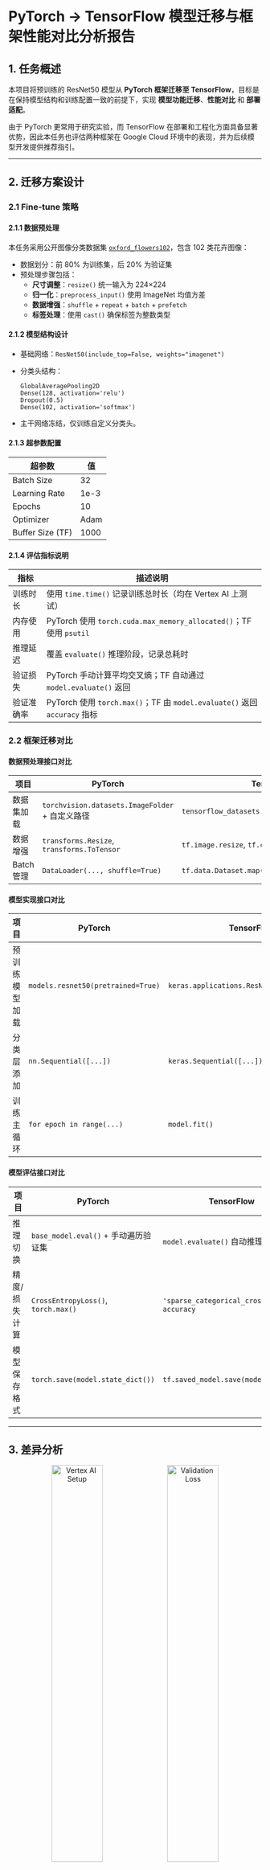 # PyTorch → TensorFlow 模型迁移与框架性能对比分析报告

## 1. 任务概述

本项目将预训练的 ResNet50 模型从 **PyTorch 框架迁移至 TensorFlow**，目标是在保持模型结构和训练配置一致的前提下，实现 **模型功能迁移**、**性能对比** 和 **部署适配**。

由于 PyTorch 更常用于研究实验，而 TensorFlow 在部署和工程化方面具备显著优势，因此本任务也评估两种框架在 Google Cloud 环境中的表现，并为后续模型开发提供推荐指引。

---

## 2. 迁移方案设计

### 2.1 Fine-tune 策略

#### 2.1.1 数据预处理

本任务采用公开图像分类数据集 [`oxford_flowers102`](https://www.tensorflow.org/datasets/catalog/oxford_flowers102)，包含 102 类花卉图像：

- 数据划分：前 80% 为训练集，后 20% 为验证集
- 预处理步骤包括：
  - **尺寸调整**：`resize()` 统一输入为 224×224
  - **归一化**：`preprocess_input()` 使用 ImageNet 均值方差
  - **数据增强**：`shuffle` + `repeat` + `batch` + `prefetch`
  - **标签处理**：使用 `cast()` 确保标签为整数类型

#### 2.1.2 模型结构设计

- 基础网络：`ResNet50(include_top=False, weights="imagenet")`
- 分类头结构：
  ```text
  GlobalAveragePooling2D
  Dense(128, activation='relu')
  Dropout(0.5)
  Dense(102, activation='softmax')
  ```

- 主干网络冻结，仅训练自定义分类头。

#### 2.1.3 超参数配置

| 超参数         | 值       |
|----------------|----------|
| Batch Size     | 32       |
| Learning Rate  | 1e-3     |
| Epochs         | 10       |
| Optimizer      | Adam     |
| Buffer Size (TF) | 1000   |

#### 2.1.4 评估指标说明

| 指标           | 描述说明                                                                 |
|----------------|--------------------------------------------------------------------------|
| 训练时长        | 使用 `time.time()` 记录训练总时长（均在 Vertex AI 上测试）                |
| 内存使用        | PyTorch 使用 `torch.cuda.max_memory_allocated()`；TF 使用 `psutil`        |
| 推理延迟        | 覆盖 `evaluate()` 推理阶段，记录总耗时                                  |
| 验证损失        | PyTorch 手动计算平均交叉熵；TF 自动通过 `model.evaluate()` 返回             |
| 验证准确率      | PyTorch 使用 `torch.max()`；TF 由 `model.evaluate()` 返回 `accuracy` 指标 |


### 2.2 框架迁移对比

#### 数据预处理接口对比

| 项目            | PyTorch                                             | TensorFlow                                               |
|-----------------|-----------------------------------------------------|----------------------------------------------------------|
| 数据集加载       | `torchvision.datasets.ImageFolder` + 自定义路径     | `tensorflow_datasets.load("oxford_flowers102")`         |
| 数据增强         | `transforms.Resize`, `transforms.ToTensor`         | `tf.image.resize`, `tf.cast`, `preprocess_input`        |
| Batch 管理       | `DataLoader(..., shuffle=True)`                    | `tf.data.Dataset.map().batch().prefetch()`              |

#### 模型实现接口对比

| 项目            | PyTorch                            | TensorFlow/Keras                               |
|-----------------|-------------------------------------|------------------------------------------------|
| 预训练模型加载   | `models.resnet50(pretrained=True)`  | `keras.applications.ResNet50(weights="imagenet")` |
| 分类层添加       | `nn.Sequential([...])`              | `keras.Sequential([...])`                      |
| 训练主循环       | `for epoch in range(...)`           | `model.fit()`                                  |

#### 模型评估接口对比

| 项目            | PyTorch                                    | TensorFlow                          |
|-----------------|---------------------------------------------|-------------------------------------|
| 推理切换         | `base_model.eval()` + 手动遍历验证集        | `model.evaluate()` 自动推理         |
| 精度/损失计算    | `CrossEntropyLoss()`, `torch.max()`         | `'sparse_categorical_crossentropy'`, `accuracy` |
| 模型保存格式     | `torch.save(model.state_dict())`            | `tf.saved_model.save(model, path)`  |

---

## 3. 差异分析


<div align="center">
  <img src="docs/VA.png" width="45%" alt="Vertex AI Setup">
  <img src="docs/VL.png" width="45%" alt="Validation Loss">
</div>

<div align="center">
  <img src="docs/MB.png" width="30%" alt="Inference Latency">
  <img src="docs/TT.png" width="30%" alt="Training Time">
  <img src="docs/IL.png" width="30%" alt="Memory Usage">
</div>

<p align="center">
  <b>Figure 1:</b> TensorFlow 和 PyTorch 框架在不同指标下的性能对比。红色表示当前指标下更优模型，蓝色表示相对较差模型。
</p>

| 指标             | 优胜者      | 说明 |
|------------------|-------------|------|
| 验证损失         | TensorFlow  | 模型收敛更好，泛化能力更强 |
| 验证准确率       | TensorFlow  | 精度大幅领先（0.64 vs 0.29） |
| 训练时长         | TensorFlow  | 加速约 40%，`tf.data` 管道高效 |
| 推理延迟         | TensorFlow  | 延迟降低 80%，适合部署场景 |
| 内存占用         | PyTorch     | 更轻量，占用更少资源 |

从结果看，TensorFlow 在 **准确性、速度、部署能力** 上全面领先，仅在内存效率上略逊一筹。这可能有由于TF 模型内部缓存更多张量、采用冗余 graph 机制，或 SavedModel 导致占用额外空间。

总体来看，TensorFlow更适合当前任务的框架实现。

---

## 4. 优劣势评估与应用建议

基于本次迁移与实测结果，两种框架在 **谷歌特定应用场景**下，TensorFlow的选择优先度高于PyTorch。

### TensorFlow 优势

- 支持云端部署，资源调度与分布式训练
- 训练与推理性能优越，适合工程部署
- 接口标准统一，适合团队协作与版本管理
- 丰富的部署方案支持（TFLite、TF.js、SavedModel、TF Serving）

### PyTorch 优势

- 调试灵活，内存占用更少
- 适合资源受限的本地运行环境
- 适合快速开发与研究实验
- 适合广泛开源模型的复现、测试

---

## 5. 分支任务报告

### 任务 1.1：Vertex AI 环境配置与使用体验

<div align="center">
  <img src="docs/TF.jpg" width="48%" alt="TF Setup">
  <img src="docs/PT.png" width="48%" alt="PyTorch Setup">
  <b>Figure 2:</b> TensorFlow（左）和 PyTorch（右）环境配置成功截图
</div>

#### 使用体验笔记：

第一次使用 Vertex AI 是一个充满挑战但也非常值得的学习过程。 Vertex A I出色的环境配置与模型整合能力使其非常适合流水线式的深度学习任务开发。

Vertex AI 作为Google Cloud里的产品之一，在学习使用 Vertex AI 的过程中理解 Google Cloud 云平台的运作是第一步。这其中主要需要熟悉在 Vertex AI 中如何进行代码编辑、训练执行、数据存储、Pipeline 构建与模型上传等操作。尽管未能最终实现工程化部署，但认识到了真实工程中 MLOps 所需的各项核心功能。

这其中特别令人惊讶的是 VerTex AI 平台对 TensorFlow 环境依赖的自动配置支持。尤其是在尝试本地复现环境失败后更加钦佩 Vertex AI 的集成与部署便捷性。只是在 PyTorch 版本中遇到与 Numpy 的兼容性问题，已通过降级版本解决。

最后，我尝试基于官方指导文件构建一套端到端的 MLOps 流水线（使用 KFP 组件、Pipeline 构建、模型注册等）。但最终因权限受限无法查看日志，因此采用单机训练的方案在 TensorFlow 2.11.0 环境中完成。


---

### 任务 1.2：tf.data 数据管道优化策略

<div align="center">
  <img src="docs/Pre-pro.png" width="60%" alt="Figure 2 - Preprocessing Pipeline"><br>
  <b>Figure 3:</b> 图像数据预处理流程
</div>

- 加载方式：`tfds.load("oxford_flowers102")`
- 主要操作：
  - `tf.image.resize()` → 图像尺寸标准化  
  - `tf.keras.applications.resnet50.preprocess_input()` → 数据归一化  
  - `map()` → 并行应用预处理函数  
  - `shuffle()` → 打乱样本顺序，提高多样性
  - `repeat()` → 重复整个数据集用于多轮训练
  - `batch()` → 分组便于模型并行处理
  - `prefetch()` → 提前加载数据

#### 优势总结：

相比于一般化的数据处理，使用tf.data构建图像数据管道具备缓存，预取，并行预处理等优化策略，可以提高训练效率和GPU的运行效率，优化内存占用，使得硬盘资源能被充分利用。此外，数据处理的流程也更加规范和系统化，可用于企业内部打包构建统一的标准化数据处理流程。

---

### 任务 1.3：模型保存格式与版本管理策略

#### 模型保存格式对比

| 属性 | SavedModel | HDF5 |
|------|------------|------|
| 文件结构 | 目录结构 | 单个 `.h5` 文件 |
| 保存内容 | 模型结构、权重、优化器状态、自定义层、计算图 | 模型结构、权重、优化器状态 |
| 适用场景 | 云部署（Vertex AI、TF Serving）、跨平台推理、模型导出 + 重载、Java/C++ 调用 | 本地开发、小型项目调试 |
| 限制 | 文件相对较大 | 不支持自定义子类化模型，不兼容 TF Serving 等部署平台 |

---

#### 模型版本控制与管理策略

- **参数管理**：使用 `.json` 配置文件统一管理 `batch_size`, `learning_rate`, `epochs` 等超参数。训练脚本支持将当前配置保存为 `config.json` 便于校对和实验复现。
- **目录结构化**：权重文件按实验命名存储，并在结果目录中添加README记录实验基本数据。
- **Git 版本控制策略**：
  1. 初始化并提交所有源码至 Git；
  2. 为每个独立实验任务创建专属分支（如：`exp1_resnet50_bs32_lr1e-3_e10`）；
  3. 使用 `git tag` 进行版本标记，确保快速回溯和部署；




